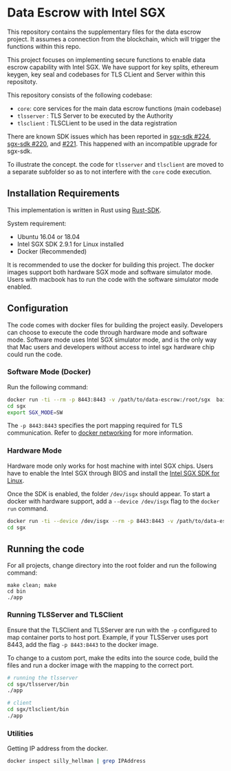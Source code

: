 # Data Escrow with Intel SGX

This repository contains the supplementary files for the data escrow project. It assumes a connection from the blockchain, which will trigger the functions within this repo. 

This project focuses on implementing secure functions to enable data escrow capability with Intel SGX. We have support for key splits, ethereum keygen, key seal and codebases for TLS CLient and Server within this repositoty.

This repository consists of the following codebase:
*  `core`: core services for the main data escrow functions (main codebase)
* `tlsserver` : TLS Server to be executed by the Authority
* `tlsclient` : TLSCLient to be used in the data registration

There are known SDK issues which has been reported in [sgx-sdk #224](https://github.com/apache/incubator-teaclave-sgx-sdk/issues/226), [sgx-sdk #220](https://github.com/apache/incubator-teaclave-sgx-sdk/issues/220), and [#221](https://github.com/apache/incubator-teaclave-sgx-sdk/issues/221). This happened with an incompatible upgrade for sgx-sdk.

To illustrate the concept. the code for `tlsserver` and `tlsclient` are moved to a separate subfolder so as to not interfere with the `core` code execution.


## Installation Requirements

This implementation is written in Rust using [Rust-SDK](https://github.com/apache/incubator-teaclave-sgx-sdk).

System requirement:
* Ubuntu 16.04 or 18.04
* Intel SGX SDK 2.9.1 for Linux installed
* Docker (Recommended)

It is recommended to use the docker for building this project. The docker images support both hardware SGX mode and software simulator mode. Users with macbook has to run the code with the software simulator mode enabled.

## Configuration

The code comes with docker files for building the project easily. Developers can choose to execute the code through hardware mode and software mode. Software mode uses Intel SGX simulator mode, and is the only way that Mac users and developers without access to intel sgx hardware chip could run the code.

### Software Mode (Docker)

Run the following command:

```bash
docker run -ti --rm -p 8443:8443 -v /path/to/data-escrow:/root/sgx  baiduxlab/sgx-rust
cd sgx
export SGX_MODE=SW
```

The `-p 8443:8443` specifies the port mapping required for TLS communication. Refer to [docker networking](https://docs.docker.com/network/) for more information.


### Hardware Mode

Hardware mode only works for host machine with intel SGX chips. Users have to enable the Intel SGX through BIOS and install the [Intel SGX SDK for Linux](https://github.com/intel/linux-sgx). 

Once the SDK is enabled, the folder `/dev/isgx` should appear. To start a docker with hardware support, add a `--device /dev/isgx` flag to the `docker run` command. 

```bash
docker run -ti --device /dev/isgx --rm -p 8443:8443 -v /path/to/data-escrow:/root/sgx  baiduxlab/sgx-rust
cd sgx
```


## Running the code

For all projects, change directory into the root folder and run the following command:

```
make clean; make
cd bin
./app
```

### Running TLSServer and TLSClient

Ensure that the TLSClient and TLSServer are run with the `-p` configured to map container ports to host port. Example, if your TLSServer uses port 8443, add the flag `-p 8443:8443` to the docker image. 

To change to a custom port, make the edits into the source code, build the files and run a docker image with the mapping to the correct port.

```bash
# running the tlsserver
cd sgx/tlsserver/bin
./app

# client
cd sgx/tlsclient/bin
./app
```

### Utilities

Getting IP address from the docker.

```bash
docker inspect silly_hellman | grep IPAddress
```
